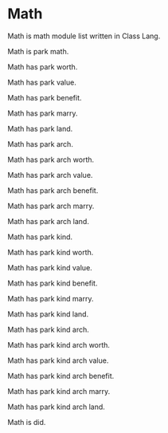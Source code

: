 # Math

Math is math module list written in Class Lang.

Math is park math.

Math has park worth.

Math has park value.

Math has park benefit.

Math has park marry.

Math has park land.

Math has park arch.

Math has park arch worth.

Math has park arch value.

Math has park arch benefit.

Math has park arch marry.

Math has park arch land.

Math has park kind.

Math has park kind worth.

Math has park kind value.

Math has park kind benefit.

Math has park kind marry.

Math has park kind land.

Math has park kind arch.

Math has park kind arch worth.

Math has park kind arch value.

Math has park kind arch benefit.

Math has park kind arch marry.

Math has park kind arch land.

Math is did.